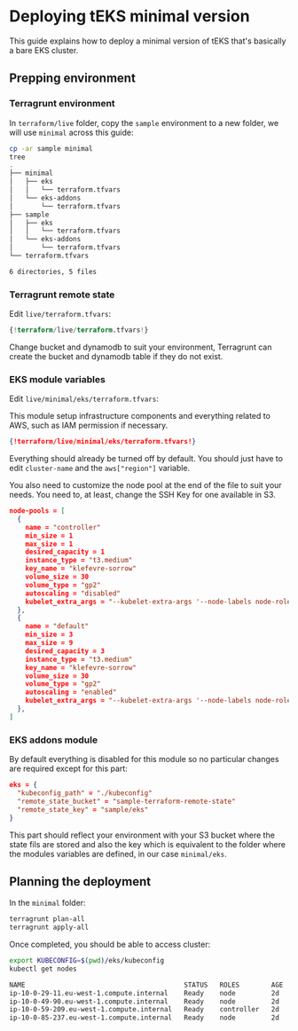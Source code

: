 # Deploying tEKS minimal version

This guide explains how to deploy a minimal version of tEKS that's basically a bare EKS cluster.

## Prepping environment

### Terragrunt environment

In `terraform/live` folder, copy the `sample` environment to a new folder, we will use `minimal` across this guide:

```bash
cp -ar sample minimal
tree
.
├── minimal
│   ├── eks
│   │   └── terraform.tfvars
│   └── eks-addons
│       └── terraform.tfvars
├── sample
│   ├── eks
│   │   └── terraform.tfvars
│   └── eks-addons
│       └── terraform.tfvars
└── terraform.tfvars

6 directories, 5 files
```

### Terragrunt remote state

Edit `live/terraform.tfvars`:

```tf
{!terraform/live/terraform.tfvars!}
```

Change bucket and dynamodb to suit your environment, Terragrunt can create the bucket and dynamodb table if they do not exist.

### EKS module variables

Edit `live/minimal/eks/terraform.tfvars`:

This module setup infrastructure components and everything related to AWS, such as IAM permission if necessary.

```json
{!terraform/live/minimal/eks/terraform.tfvars!}
```

Everything should already be turned off by default. You should just have to edit `cluster-name` and the `aws["region"]` variable. 

You also need to customize the node pool at the end of the file to suit your needs. You need to, at least, change the SSH Key for one available in S3.

```json
node-pools = [
  {
    name = "controller"
    min_size = 1
    max_size = 1
    desired_capacity = 1
    instance_type = "t3.medium"
    key_name = "klefevre-sorrow"
    volume_size = 30
    volume_type = "gp2"
    autoscaling = "disabled"
    kubelet_extra_args = "--kubelet-extra-args '--node-labels node-role.kubernetes.io/controller=\"\" --register-with-taints node-role.kubernetes.io/controller=:NoSchedule --kube-reserved cpu=250m,memory=0.5Gi --system-reserved cpu=250m,memory=0.2Gi,ephemeral-storage=1Gi,ephemeral-storage=1Gi --eviction-hard memory.available<500Mi,nodefs.available<10%'"
  },
  {
    name = "default"
    min_size = 3
    max_size = 9
    desired_capacity = 3
    instance_type = "t3.medium"
    key_name = "klefevre-sorrow"
    volume_size = 30
    volume_type = "gp2"
    autoscaling = "enabled"
    kubelet_extra_args = "--kubelet-extra-args '--node-labels node-role.kubernetes.io/node=\"\" --kube-reserved cpu=250m,memory=0.5Gi --system-reserved cpu=250m,memory=0.2Gi,ephemeral-storage=1Gi,ephemeral-storage=1Gi --eviction-hard memory.available<500Mi,nodefs.available<10%'"
  },
]
```

### EKS addons module

By default everything is disabled for this module so no particular changes are required except for this part:

```json
eks = {
  "kubeconfig_path" = "./kubeconfig"
  "remote_state_bucket" = "sample-terraform-remote-state"
  "remote_state_key" = "sample/eks"
}  
```

This part should reflect your environment with your S3 bucket where the state fils are stored and also the key which is equivalent to the folder where the modules variables are defined, in our case `minimal/eks`.

## Planning the deployment

In the `minimal` folder:

```bash
terragrunt plan-all
terragrunt apply-all
```

Once completed, you should be able to access cluster:

```bash
export KUBECONFIG=$(pwd)/eks/kubeconfig
kubectl get nodes

NAME                                        STATUS   ROLES        AGE   VERSION
ip-10-0-29-11.eu-west-1.compute.internal    Ready    node         2d    v1.11.5
ip-10-0-49-90.eu-west-1.compute.internal    Ready    node         2d    v1.11.5
ip-10-0-59-209.eu-west-1.compute.internal   Ready    controller   2d    v1.11.5
ip-10-0-85-237.eu-west-1.compute.internal   Ready    node         2d    v1.11.5
```
